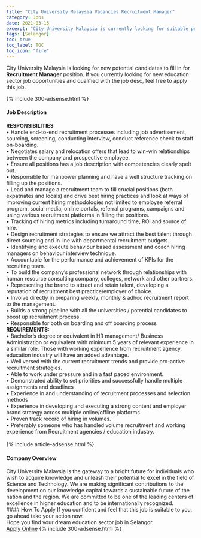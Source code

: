 ```yaml
---
title: "City University Malaysia Vacancies Recruitment Manager" 
category: Jobs 
date: 2021-03-15 
excerpt: "City University Malaysia is currently looking for suitable person to fill in the Recruitment Manager which positioned at Selangor" 
tags: [Selangor] 
toc: true 
toc_label: TOC 
toc_icon: "fire" 
--- 
```


<p>City University Malaysia is looking for new potential candidates to fill in for <b>Recruitment Manager</b> position. If you currently looking for new education sector job opportunities and qualified with the job desc, feel free to apply this job.
</p>{% include 300-adsense.html %} 
<div><div><h4>Job Description</h4></div><div><div><span><div><div><div><strong>RESPONSIBILITIES</strong></div><div>&#8226; Handle end-to-end recruitment processes including job advertisement, sourcing, screening, conducting interview, conduct reference check to staff on-boarding.<br>&#8226; Negotiates salary and relocation offers that lead to win-win relationships between the company and prospective employee.<br>&#8226; Ensure all positions has a job description with competencies clearly spelt out.<br>&#8226; Responsible for manpower planning and have a well structure tracking on filling up the positions.<br>&#8226; Lead and manage a recruitment team to fill crucial positions (both expatriates and locals) and drive best hiring practices and look at ways of improving current hiring methodologies not limited to employee referral program, social media, online portals, referral programs, campaigns and using various recruitment platforms in filling the positions.<br>&#8226; Tracking of hiring metrics including turnaround time, ROI and source of hire.<br>&#8226; Design recruitment strategies to ensure we attract the best talent through direct sourcing and in line with departmental recruitment budgets.<br>&#8226; Identifying and execute behaviour based assessment and coach hiring managers on behaviour interview technique.<br>&#8226; Accountable for the performance and achievement of KPIs for the recruiting team.<br>&#8226; To build the company&#8217;s professional network through relationships with human resource consulting company, colleges, network and other partners.<br>&#8226; Representing the brand to attract and retain talent, developing a reputation of recruitment best practice/employer of choice.<br>&#8226; Involve directly in preparing weekly, monthly &amp; adhoc recruitment report to the management.<br>&#8226; Builds a strong pipeline with all the universities / potential candidates to boost up recruitment process.<br>&#8226; Responsible for both on boarding and off boarding process</div><div><strong>REQUIREMENTS:</strong></div><div>&#8226; Bachelor&#8217;s degree or equivalent in HR management/ Business Administration or equivalent with minimum 5 years of relevant experience in a similar role. Those with working experience from recruitment agency, education industry will have an added advantage.<br>&#8226; Well versed with the current recruitment trends and provide pro-active recruitment strategies.<br>&#8226; Able to work under pressure and in a fast paced environment.<br>&#8226; Demonstrated ability to set priorities and successfully handle multiple assignments and deadlines<br>&#8226; Experience in and understanding of recruitment processes and selection methods<br>&#8226; Experience in developing and executing a strong content and employer brand strategy across multiple online/offline platforms<br>&#8226; Proven track record of hiring in volumes.<br>&#8226; Preferably someone who has handled volume recruitment and working experience from Recruitment agencies / education industry.<br>&#160;</div></div></div></span></div></div></div> 
{% include article-adsense.html %} 
<div><div><h4>Company Overview</h4></div><div><div><span><div><div>
	City University Malaysia is the gateway to a bright future for individuals who wish to acquire knowledge and unleash their potential to excel in the field of Science and Technology. We are making significant contributions to the development on our knowledge capital towards a sustainable future of the nation and the region. We are committed to be one of the leading centers of excellence in higher education and to be internationally recognized.</div></div></span></div></div></div> 
#### How To Apply 
If you confident and feel that this job is suitable to you, go ahead take your action now. <br/> 
Hope you find your dream education sector job in Selangor. <br/> 
<a href="https://www.jobstreet.com.my/en/job/recruitment-manager-4506911?jobId=jobstreet-my-job-4506911" class="btn btn--info" target="_blank" rel="nofollow noopenner">Apply Online</a> 
{% include 300-adsense.html %} 